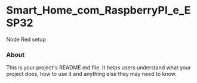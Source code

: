Smart_Home_com_RaspberryPI_e_ESP32
==================================

Node Red setup

### About

This is your project's README.md file. It helps users understand what your
project does, how to use it and anything else they may need to know.